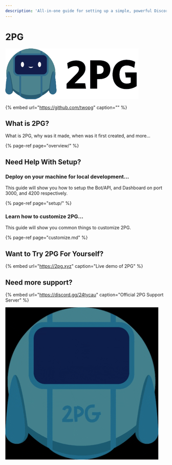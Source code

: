 ```yaml
---
description: 'All-in-one guide for setting up a simple, powerful Discord bot - 2PG.'
---
```


# 2PG

![2PG - Simple, powerful, Discord bot.](../../.gitbook/assets/image%20%2831%29.png)

{% embed url="https://github.com/twopg" caption="" %}

## What is 2PG?

What is 2PG, why was it made, when was it first created, and more...

{% page-ref page="overview/" %}

## Need Help With Setup?

### Deploy on your machine for local development...

This guide will show you how to setup the Bot/API, and Dashboard on port 3000, and 4200 respectively.

{% page-ref page="setup/" %}

### Learn how to customize 2PG...

This guide will show you common things to customize 2PG.

{% page-ref page="customize.md" %}

## Want to Try 2PG For Yourself?

{% embed url="https://2pg.xyz" caption="Live demo of 2PG" %}

## Need more support?

{% embed url="https://discord.gg/24tycau" caption="Official 2PG Support Server" %}

![Image by tkt](../../.gitbook/assets/giphy.gif)

